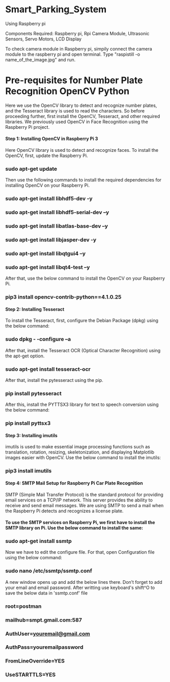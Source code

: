 # Smart_Parking_System

Using Raspberry pi

Components Required:
Raspberry pi,
Rpi Camera Module,
Ultrasonic Sensors,
Servo Motors,
LCD Display



To check camera module in Raspberry pi, simpily connect the camera module to the raspberry pi and open terminal. Type "raspistill -o name_of_the_image.jpg" and run.

# Pre-requisites for Number Plate Recognition OpenCV Python
Here we use the OpenCV library to detect and recognize number plates, and the Tesseract library is used to read the characters. So before proceeding further, first install the OpenCV, Tesseract, and other required libraries. We previously used OpenCV in Face Recognition using the Raspberry Pi project.

 
 
#### Step 1: Installing OpenCV in Raspberry Pi 3
Here OpenCV library is used to detect and recognize faces. To install the OpenCV, first, update the Raspberry Pi.

### sudo apt-get update
 

Then use the following commands to install the required dependencies for installing OpenCV on your Raspberry Pi.
### sudo apt-get install libhdf5-dev -y 
### sudo apt-get install libhdf5-serial-dev –y 
### sudo apt-get install libatlas-base-dev –y 
### sudo apt-get install libjasper-dev -y
### sudo apt-get install libqtgui4 –y
### sudo apt-get install libqt4-test –y
 

After that, use the below command to install the OpenCV on your Raspberry Pi.

### pip3 install opencv-contrib-python==4.1.0.25
 

#### Step 2: Installing Tesseract 

To install the Tesseract, first, configure the Debian Package (dpkg) using the below command:

### sudo dpkg - -configure –a
 

After that, install the Tesseract OCR (Optical Character Recognition) using the apt-get option.

### sudo apt-get install tesseract-ocr
 

After that, install the pytesseract using the pip.

### pip install pytesseract
 

After this, install the PYTTSX3 library for text to speech conversion using the below command:

### pip install pyttsx3
 

#### Step 3: Installing imutils 

imutils is used to make essential image processing functions such as translation, rotation, resizing, skeletonization, and displaying Matplotlib images easier with OpenCV. Use the below command to install the imutils:

### pip3 install imutils
 

#### Step 4: SMTP Mail Setup for Raspberry Pi Car Plate Recognition
SMTP (Simple Mail Transfer Protocol) is the standard protocol for providing email services on a TCP/IP network. This server provides the ability to receive and send email messages. We are using SMTP to send a mail when the Raspberry Pi detects and recognizes a license plate.

 

#### To use the SMTP services on Raspberry Pi, we first have to install the SMTP library on Pi. Use the below command to install the same:

### sudo apt-get install ssmtp
 

Now we have to edit the configure file. For that, open Configuration file using the below command:

### sudo nano /etc/ssmtp/ssmtp.conf
 

A new window opens up and add the below lines there. Don’t forget to add your email and email password. After writting use keyboard's shift^O to save the below data in 'ssmtp.conf' file 

### root=postman
### mailhub=smpt.gmail.com:587
### AuthUser=youremail@gmail.com
### AuthPass=youremailpassword
### FromLineOverride=YES
### UseSTARTTLS=YES
